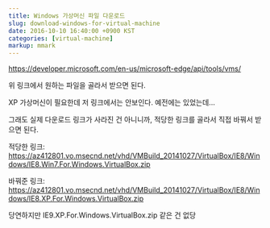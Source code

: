 ```yaml
---
title: Windows 가상머신 파일 다운로드
slug: download-windows-for-virtual-machine
date: 2016-10-10 16:40:00 +0900 KST
categories: [virtual-machine]
markup: mmark
---
```


<https://developer.microsoft.com/en-us/microsoft-edge/api/tools/vms/>

위 링크에서 원하는 파일을 골라서 받으면 된다.

XP 가상머신이 필요한데 저 링크에서는 안보인다. 예전에는 있었는데...

그래도 실제 다운로드 링크가 사라진 건 아니니까, 적당한 링크를 골라서 직접 바꿔서 받으면 된다.

적당한 링크: <https://az412801.vo.msecnd.net/vhd/VMBuild_20141027/VirtualBox/IE8/Windows/IE8.Win7.For.Windows.VirtualBox.zip>

바꿔준 링크: <https://az412801.vo.msecnd.net/vhd/VMBuild_20141027/VirtualBox/IE8/Windows/IE8.XP.For.Windows.VirtualBox.zip>

당연하지만 IE9.XP.For.Windows.VirtualBox.zip 같은 건 없당
